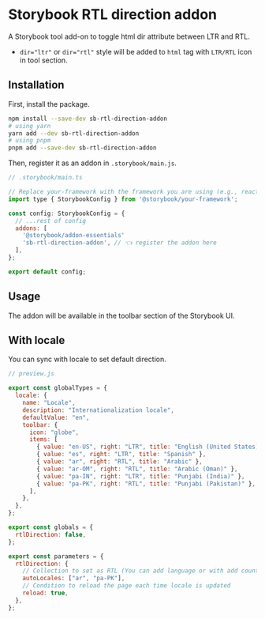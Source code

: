 # Storybook RTL direction addon

A Storybook tool add-on to toggle html dir attribute between LTR and RTL.

- `dir="ltr"` or `dir="rtl"` style will be added to `html` tag with `LTR/RTL` icon in tool section.

## Installation

First, install the package.

```sh
npm install --save-dev sb-rtl-direction-addon
# using yarn
yarn add --dev sb-rtl-direction-addon
# using pnpm
pnpm add --save-dev sb-rtl-direction-addon
```

Then, register it as an addon in `.storybook/main.js`.

```js
// .storybook/main.ts

// Replace your-framework with the framework you are using (e.g., react-webpack5, vue3-vite)
import type { StorybookConfig } from '@storybook/your-framework';

const config: StorybookConfig = {
  // ...rest of config
  addons: [
    '@storybook/addon-essentials'
    'sb-rtl-direction-addon', // 👈 register the addon here
  ],
};

export default config;
```

## Usage

The addon will be available in the toolbar section of the Storybook UI.

## With locale

You can sync with locale to set default direction.

```js
// preview.js

export const globalTypes = {
  locale: {
    name: "Locale",
    description: "Internationalization locale",
    defaultValue: "en",
    toolbar: {
      icon: "globe",
      items: [
        { value: "en-US", right: "LTR", title: "English (United States)" },
        { value: "es", right: "LTR", title: "Spanish" },
        { value: "ar", right: "RTL", title: "Arabic" },
        { value: "ar-OM", right: "RTL", title: "Arabic (Oman)" },
        { value: "pa-IN", right: "LTR", title: "Punjabi (India)" },
        { value: "pa-PK", right: "RTL", title: "Punjabi (Pakistan)" },
      ],
    },
  },
};

export const globals = {
  rtlDirection: false,
};

export const parameters = {
  rtlDirection: {
    // Collection to set as RTL (You can add language or with add country code specifically)
    autoLocales: ["ar", "pa-PK"],
    // Condition to reload the page each time locale is updated
    reload: true,
  },
};
```
